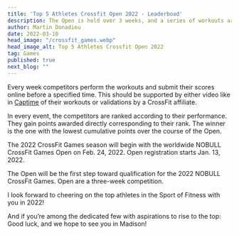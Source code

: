 ```yaml
---
title: 'Top 5 Athletes Crossfit Open 2022 - Leaderboad'
description: The Open is held over 3 weeks, and a series of workouts are released weekly for competitors to complete. Athletes who wish to progress further in individual competitions need to perform the workouts as prescribed
author: Martin Donadieu
date: 2022-03-10
head_image: "/crossfit_games.webp"
head_image_alt: Top 5 Athletes Crossfit Open 2022
tag: Games
published: true
next_blog: ""
---
```


Every week competitors perform the workouts and submit their scores online before a specified time.
This should be supported by either video like in [Captime](http://onelink.to/captime) of their workouts or validations by a CrossFit affiliate.

In every event, the competitors are ranked according to their performance.
They gain points awarded directly corresponding to their rank.
The winner is the one with the lowest cumulative points over the course of the Open.

The 2022 CrossFit Games season will begin with the worldwide NOBULL CrossFit Games Open on Feb. 24, 2022. 
Open registration starts Jan. 13, 2022.

The Open will be the first step toward qualification for the 2022 NOBULL CrossFit Games. 
Open are a three-week competition.

<div class="not-prose md:w-screen md:transform md:-translate-x-1/4">
  <TopOpen :limit="5" :skip="0" />
</div>

I look forward to cheering on the top athletes in the Sport of Fitness with you in 2022! 

And if you’re among the dedicated few with aspirations to rise to the top: Good luck, and we hope to see you in Madison!

<Cta/>